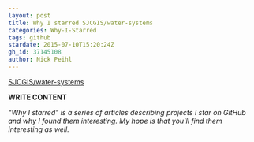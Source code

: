 ```yaml
---
layout: post
title: Why I starred SJCGIS/water-systems
categories: Why-I-Starred
tags: github
stardate: 2015-07-10T15:20:24Z
gh_id: 37145108
author: Nick Peihl
---
```


[SJCGIS/water-systems](star.repo.html_url)

**WRITE CONTENT**

*"Why I starred" is a series of articles describing projects I star on GitHub and why I found them interesting. My hope is that you'll find them interesting as well.*

